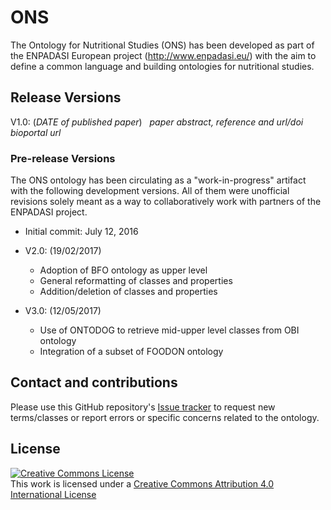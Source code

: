 # ONS

The Ontology for Nutritional Studies (ONS) has been developed as part of the ENPADASI European project (http://www.enpadasi.eu/) with the aim to define a common language and building ontologies for nutritional studies.

## Release Versions

V1.0: (*DATE of published paper*)  
*paper abstract, reference and url/doi*  
*bioportal url*

### Pre-release Versions

The ONS ontology has been circulating as a "work-in-progress" artifact with the following development versions. All of them were unofficial revisions solely meant as a way to collaboratively work with partners of the ENPADASI project.

- Initial commit: July 12, 2016

- V2.0: (19/02/2017) 
  - Adoption of BFO ontology as upper level
  - General reformatting of classes and properties
  - Addition/deletion of classes and properties

- V3.0: (12/05/2017) 
  - Use of ONTODOG to retrieve mid-upper level classes from OBI ontology
  - Integration of a subset of FOODON ontology


## Contact and contributions
Please use this GitHub repository's [Issue tracker](https://github.com/enpadasi/Ontology-for-Nutritional-Studies/issues) to request new terms/classes or report errors or specific concerns related to the ontology.

## License
<a rel="license" href="http://creativecommons.org/licenses/by/4.0/"><img alt="Creative Commons License" style="border-width:0" src="https://i.creativecommons.org/l/by/4.0/88x31.png" /></a><br />This work is licensed under a <a rel="license" href="http://creativecommons.org/licenses/by/4.0/">Creative Commons Attribution 4.0 International License</a>
